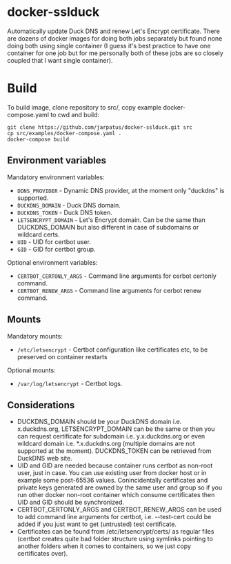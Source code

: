 # docker-sslduck
Automatically update Duck DNS and renew Let's Encrypt certificate. There are dozens of docker images for doing both jobs separately but found none doing both using single container (I guess it's best practice to have one container for one job but for me personally both of these jobs are so closely coupled that I want single container).

# Build
To build image, clone repository to src/, copy example docker-compose.yaml to cwd and build:

```
git clone https://github.com/jarpatus/docker-sslduck.git src
cp src/examples/docker-compose.yaml .
docker-compose build
```

## Environment variables
Mandatory environment variables:
* ```DDNS_PROVIDER``` - Dynamic DNS provider, at the moment only "duckdns" is supported.
* ```DUCKDNS_DOMAIN``` - Duck DNS domain.
* ```DUCKDNS_TOKEN``` - Duck DNS token.
* ```LETSENCRYPT_DOMAIN``` - Let's Encrypt domain. Can be the same than DUCKDNS_DOMAIN but also different in case of subdomains or wildcard certs.
* ```UID``` - UID for certbot user.
* ```GID``` - GID for certbot group.

Optional environment variables:
* ```CERTBOT_CERTONLY_ARGS``` - Command line arguments for cerbot certonly command.
* ```CERTBOT_RENEW_ARGS``` - Command line arguments for cerbot renew command.

## Mounts
Mandatory mounts:
* ```/etc/letsencrypt``` - Certbot configuration like certificates etc, to be preserved on container restarts 

Optional mounts:
* ```/var/log/letsencrypt``` - Certbot logs.

## Considerations 
* DUCKDNS_DOMAIN should be your DuckDNS domain i.e. x.duckdns.org, LETSENCRYPT_DOMAIN can be the same or then you can request certificate for subdomain i.e. y.x.duckdns.org or even wildcard domain i.e. *.x.duckdns.org (multiple domains are not supported at the moment). DUCKDNS_TOKEN can be retrieved from DuckDNS web site.
* UID and GID are needed because container runs certbot as non-root user, just in case. You can use existing user from docker host or in example some post-65536 values. Conincidentally certificates and private keys generated are owned by the same user and group so if you run other docker non-root container which consume certificates then UID and GID should be synchronized.
* CERTBOT_CERTONLY_ARGS and CERTBOT_RENEW_ARGS can be used to add command line arguments for certbot, i.e. --test-cert could be added if you just want to get (untrusted) test certificate.
* Certificates can be found from /etc/letsencrypt/certs/ as regular files (certbot creates quite bad folder structure using symlinks pointing to another folders when it comes to containers, so we just copy certificates over). 
